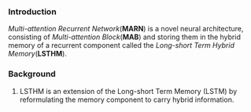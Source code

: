 ### Introduction

*Multi-attention Recurrent Network*(**MARN**) is a novel neural architecture, consisting of *Multi-attention Block*(**MAB**) and storing them in the hybrid memory of a recurrent component called the *Long-short Term Hybrid Memory*(**LSTHM**).

### Background

1. LSTHM is an extension of the Long-short Term Memory (LSTM) by reformulating the memory component to carry hybrid information.  

